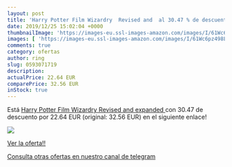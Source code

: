 ```yaml
---
layout: post
title: 'Harry Potter Film Wizardry  Revised and  al 30.47 % de descuento'
date: 2019/12/25 15:02:04 +0000
thumbnailImage: 'https://images-eu.ssl-images-amazon.com/images/I/61Wc6pz498L._SL200_.jpg'
images: [ 'https://images-eu.ssl-images-amazon.com/images/I/61Wc6pz498L._SL200_.jpg' ]
comments: true
category: ofertas
author: ring
slug: 0593071719
description:
actualPrice: 22.64 EUR
comparePrice: 32.56 EUR
inStock: true
---
```


Está [Harry Potter Film Wizardry  Revised and expanded ](https://www.amazon.com/dp/0593071719/?tag=redken08-20) con 30.47 de descuento por 22.64 EUR (original: 32.56 EUR) en el siguiente enlace!

[![](https://images-eu.ssl-images-amazon.com/images/I/61Wc6pz498L._SL200_.jpg)](https://www.amazon.com/dp/0593071719/?tag=redken08-20)

[Ver la oferta!!](https://www.amazon.com/dp/0593071719/?tag=redken08-20)

[Consulta otras ofertas en nuestro canal de telegram](https://t.me/s/ofertas25)
